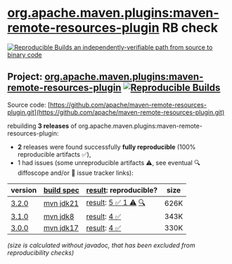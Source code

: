 [org.apache.maven.plugins:maven-remote-resources-plugin](https://central.sonatype.com/artifact/org.apache.maven.plugins/maven-remote-resources-plugin/versions) RB check
=======

[![Reproducible Builds](https://reproducible-builds.org/images/logos/rb.svg) an independently-verifiable path from source to binary code](https://reproducible-builds.org/)

## Project: [org.apache.maven.plugins:maven-remote-resources-plugin](https://central.sonatype.com/artifact/org.apache.maven.plugins/maven-remote-resources-plugin/versions) [![Reproducible Builds](https://img.shields.io/endpoint?url=https://raw.githubusercontent.com/jvm-repo-rebuild/reproducible-central/master/content/org/apache/maven/plugins/maven-remote-resources-plugin/badge.json)](https://github.com/jvm-repo-rebuild/reproducible-central/blob/master/content/org/apache/maven/plugins/maven-remote-resources-plugin/README.md)

Source code: [https://github.com/apache/maven-remote-resources-plugin.git](https://github.com/apache/maven-remote-resources-plugin.git)

rebuilding **3 releases** of org.apache.maven.plugins:maven-remote-resources-plugin:
- **2** releases were found successfully **fully reproducible** (100% reproducible artifacts :white_check_mark:),
- 1 had issues (some unreproducible artifacts :warning:, see eventual :mag: diffoscope and/or :memo: issue tracker links):

| version | [build spec](/BUILDSPEC.md) | [result](https://reproducible-builds.org/docs/jvm/): reproducible? | size |
| -- | --------- | ------ | -- |
| [3.2.0](https://central.sonatype.com/artifact/org.apache.maven.plugins/maven-remote-resources-plugin/3.2.0/pom) | [mvn jdk21](maven-remote-resources-plugin-3.2.0.buildspec) | [result](maven-remote-resources-plugin-3.2.0.buildinfo): [5 :white_check_mark:  1 :warning:](maven-remote-resources-plugin-3.2.0.buildcompare) [:mag:](maven-remote-resources-plugin-3.2.0.diffoscope) | 626K |
| [3.1.0](https://central.sonatype.com/artifact/org.apache.maven.plugins/maven-remote-resources-plugin/3.1.0/pom) | [mvn jdk8](maven-remote-resources-plugin-3.1.0.buildspec) | [result](maven-remote-resources-plugin-3.1.0.buildinfo): [4 :white_check_mark: ](maven-remote-resources-plugin-3.1.0.buildcompare) | 343K |
| [3.0.0](https://central.sonatype.com/artifact/org.apache.maven.plugins/maven-remote-resources-plugin/3.0.0/pom) | [mvn jdk17](maven-remote-resources-plugin-3.0.0.buildspec) | [result](maven-remote-resources-plugin-3.0.0.buildinfo): [4 :white_check_mark: ](maven-remote-resources-plugin-3.0.0.buildcompare) | 330K |

<i>(size is calculated without javadoc, that has been excluded from reproducibility checks)</i>
